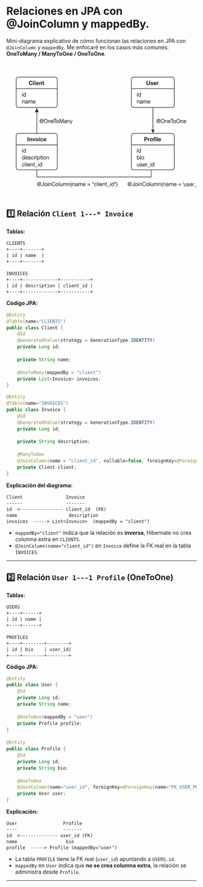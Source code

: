 # Relaciones en JPA con @JoinColumn y mappedBy.

Mini-diagrama explicativo de cómo funcionan las relaciones en JPA con `@JoinColumn` y `mappedBy`. Me enfocaré en los casos más comunes: **OneToMany / ManyToOne / OneToOne**.


![alt text](imgs/diagrama-uml-joincolum.png)
---

## 1️⃣ Relación `Client 1---* Invoice`

**Tablas:**

```
CLIENTS
+----+-------+
| id | name  |
+----+-------+

INVOICES
+----+-------------+-----------+
| id | description | client_id |
+----+-------------+-----------+
```

**Código JPA:**

```java
@Entity
@Table(name="CLIENTS")
public class Client {
    @Id
    @GeneratedValue(strategy = GenerationType.IDENTITY)
    private Long id;

    private String name;

    @OneToMany(mappedBy = "client")
    private List<Invoice> invoices;
}
```

```java
@Entity
@Table(name="INVOICES")
public class Invoice {
    @Id
    @GeneratedValue(strategy = GenerationType.IDENTITY)
    private Long id;

    private String description;

    @ManyToOne
    @JoinColumn(name = "client_id", nullable=false, foreignKey=@ForeignKey(name="FK_CLIENT_ID"))
    private Client client;
}
```

**Explicación del diagrama:**

```
Client                Invoice
------                -------
id  <---------------- client_id  (FK)
name                   description
invoices  -----> List<Invoice>  (mappedBy = "client")
```

* `mappedBy="client"` indica que la relación es **inversa**, Hibernate no crea columna extra en `CLIENTS`.
* `@JoinColumn(name="client_id")` en `Invoice` define la FK real en la tabla `INVOICES`.

---

## 2️⃣ Relación `User 1---1 Profile` (OneToOne)

**Tablas:**

```
USERS
+----+------+
| id | name |
+----+------+

PROFILES
+----+--------+--------+
| id | bio    | user_id|
+----+--------+--------+
```

**Código JPA:**

```java
@Entity
public class User {
    @Id
    private Long id;
    private String name;

    @OneToOne(mappedBy = "user")
    private Profile profile;
}

@Entity
public class Profile {
    @Id
    private Long id;
    private String bio;

    @OneToOne
    @JoinColumn(name="user_id", foreignKey=@ForeignKey(name="FK_USER_PROFILE"))
    private User user;
}
```

**Explicación:**

```
User                 Profile
----                 -------
id  <-------------- user_id (FK)
name                  bio
profile  -----> Profile (mappedBy="user")
```

* La tabla `PROFILE` tiene la FK real (`user_id`) apuntando a `USERS.id`.
* `mappedBy` en `User` indica que **no se crea columna extra**, la relación se administra desde `Profile`.

---